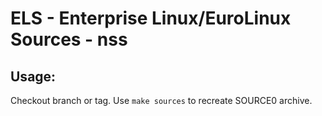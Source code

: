 # ELS - Enterprise Linux/EuroLinux Sources - nss
 
## Usage:
  Checkout branch or tag. Use `make sources` to recreate  SOURCE0 archive.
